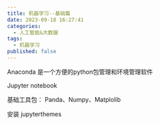 ```yaml
---
title: 机器学习--基础篇
date: 2023-09-18 16:27:41
categories:
  - 人工智能&大数据
tags:
  - 机器学习
published: false
---
```



Anaconda 是一个方便的python包管理和环境管理软件

Jupyter notebook

基础工具包：
Panda、Numpy、Matplolib


安装 jupyterthemes

